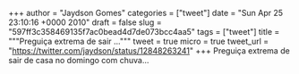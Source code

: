 
+++
author = "Jaydson Gomes"
categories = ["tweet"]
date = "Sun Apr 25 23:10:16 +0000 2010"
draft = false
slug = "597ff3c358469135f7ac0bead4d7de073bcc4aa5"
tags = ["tweet"]
title = """Preguiça extrema de sair ..."""
tweet = true
micro = true
tweet_url = "https://twitter.com/jaydson/status/12848263241"
+++
Preguiça extrema de sair de casa no domingo com chuva...
